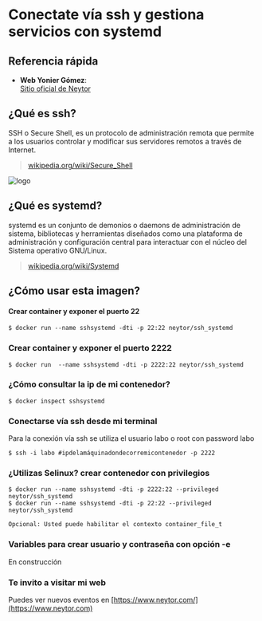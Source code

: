 Conectate vía ssh y gestiona servicios con systemd
==================================================

## Referencia rápida

-	**Web Yonier Gómez**:  
	[Sitio oficial de Neytor](https://www.neytor.com/)
  
## ¿Qué es  ssh?

SSH o Secure Shell, es un protocolo de administración remota que permite a los usuarios controlar y modificar sus servidores remotos a través de Internet. 

> [wikipedia.org/wiki/Secure_Shell](https://es.wikipedia.org/wiki/Secure_Shell)

![logo](https://miro.medium.com/max/544/0*mqE9-fHbs78SweX_.png)


## ¿Qué es systemd?

systemd es un conjunto de demonios o daemons de administración de sistema, bibliotecas y herramientas diseñados como una plataforma de administración y configuración central para interactuar con el núcleo del Sistema operativo GNU/Linux. 

> [wikipedia.org/wiki/Systemd](https://es.wikipedia.org/wiki/Systemd)


## ¿Cómo usar esta imagen?

#### Crear container y exponer el puerto 22

```console
$ docker run --name sshsystemd -dti -p 22:22 neytor/ssh_systemd
```
### Crear container y exponer el puerto 2222

```console
$ docker run  --name sshsystemd -dti -p 2222:22 neytor/ssh_systemd
```
### ¿Cómo consultar la ip de mi contenedor?

```console
$ docker inspect sshsystemd
```

### Conectarse vía ssh desde mi terminal

Para la conexión vía ssh se utiliza el usuario labo o root con password labo
```console
$ ssh -i labo #ipdelamáquinadondecorremicontenedor -p 2222
```

### ¿Utilizas Selinux? crear contenedor con privilegios 

```console
$ docker run --name sshsystemd -dti -p 2222:22 --privileged neytor/ssh_systemd
$ docker run --name sshsystemd -dti -p 22:22 --privileged neytor/ssh_systemd

Opcional: Usted puede habilitar el contexto container_file_t
```

### Variables para crear usuario y contraseña con opción -e
En construcción

### Te invito a visitar mi web
Puedes ver nuevos eventos en [https://www.neytor.com/](https://www.neytor.com)
